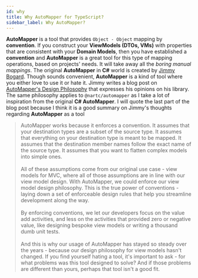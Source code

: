 ```yaml
---
id: why
title: Why AutoMapper for TypeScript?
sidebar_label: Why AutoMapper?
---
```


**AutoMapper** is a tool that provides `Object - Object` mapping by **convention**. If you construct your **ViewModels (DTOs, VMs)** with properties that are consistent with your **Domain Models**, then you have established a **convention** and **AutoMapper** is a great tool for this type of mapping operations, based on projects' needs.
It will take away all the _boring manual mappings_. The original **AutoMapper** in **C#** world is created by [Jimmy Bogard](https://jimmybogard.com/). Though sounds convenient,
**AutoMapper** is a kind of tool where you either love to use it or hate it. Jimmy writes a blog post on [AutoMapper's Design Philosophy](https://jimmybogard.com/automappers-design-philosophy/) that expresses his opinions on his library.
The same philosophy applies to `@nartc/automapper` as I take a lot of inspiration from the original **C# AutoMapper**. I will quote the last part of the blog post because I think it is a good summary on Jimmy's thoughts regarding **AutoMapper** as a tool

> AutoMapper works because it enforces a convention. It assumes that your destination types are a subset of the source type. It assumes that everything on your destination type is meant to be mapped. It assumes that the destination member names follow the exact name of the source type. It assumes that you want to flatten complex models into simple ones. <br/><br/>
All of these assumptions come from our original use case - view models for MVC, where all of those assumptions are in line with our view model design. With AutoMapper, we could enforce our view model design philosophy. This is the true power of conventions - laying down a set of enforceable design rules that help you streamline development along the way.<br/><br/>
By enforcing conventions, we let our developers focus on the value add activities, and less on the activities that provided zero or negative value, like designing bespoke view models or writing a thousand dumb unit tests.<br/><br/>
And this is why our usage of AutoMapper has stayed so steady over the years - because our design philosophy for view models hasn't changed. If you find yourself hating a tool, it's important to ask - for what problems was this tool designed to solve? And if those problems are different than yours, perhaps that tool isn't a good fit.
